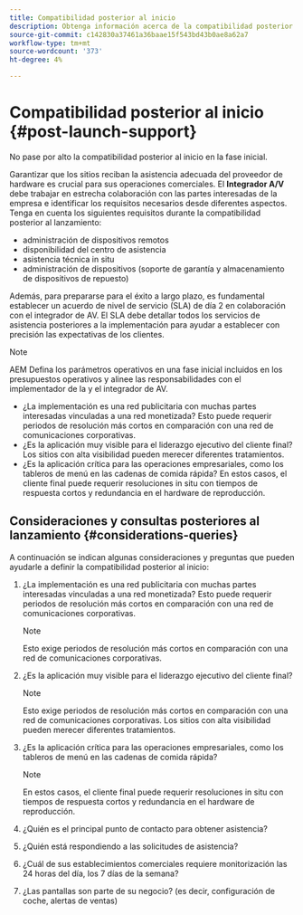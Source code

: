 ```yaml
---
title: Compatibilidad posterior al inicio
description: Obtenga información acerca de la compatibilidad posterior al inicio con AEM Screens en la Guía de prácticas recomendadas.
source-git-commit: c142830a37461a36baae15f543bd43b0ae8a62a7
workflow-type: tm+mt
source-wordcount: '373'
ht-degree: 4%

---
```



# Compatibilidad posterior al inicio {#post-launch-support}


No pase por alto la compatibilidad posterior al inicio en la fase inicial.

Garantizar que los sitios reciban la asistencia adecuada del proveedor de hardware es crucial para sus operaciones comerciales. El **Integrador A/V** debe trabajar en estrecha colaboración con las partes interesadas de la empresa e identificar los requisitos necesarios desde diferentes aspectos.
Tenga en cuenta los siguientes requisitos durante la compatibilidad posterior al lanzamiento:

* administración de dispositivos remotos
* disponibilidad del centro de asistencia
* asistencia técnica in situ
* administración de dispositivos (soporte de garantía y almacenamiento de dispositivos de repuesto)

Además, para prepararse para el éxito a largo plazo, es fundamental establecer un acuerdo de nivel de servicio (SLA) de día 2 en colaboración con el integrador de AV. El SLA debe detallar todos los servicios de asistencia posteriores a la implementación para ayudar a establecer con precisión las expectativas de los clientes.

>[!NOTE]
>
>AEM Defina los parámetros operativos en una fase inicial incluidos en los presupuestos operativos y alinee las responsabilidades con el implementador de la y el integrador de AV.
>
>* ¿La implementación es una red publicitaria con muchas partes interesadas vinculadas a una red monetizada? Esto puede requerir periodos de resolución más cortos en comparación con una red de comunicaciones corporativas.
>* ¿Es la aplicación muy visible para el liderazgo ejecutivo del cliente final? Los sitios con alta visibilidad pueden merecer diferentes tratamientos.
>* ¿Es la aplicación crítica para las operaciones empresariales, como los tableros de menú en las cadenas de comida rápida? En estos casos, el cliente final puede requerir resoluciones in situ con tiempos de respuesta cortos y redundancia en el hardware de reproducción.

## Consideraciones y consultas posteriores al lanzamiento {#considerations-queries}

A continuación se indican algunas consideraciones y preguntas que pueden ayudarle a definir la compatibilidad posterior al inicio:

1. ¿La implementación es una red publicitaria con muchas partes interesadas vinculadas a una red monetizada? Esto puede requerir periodos de resolución más cortos en comparación con una red de comunicaciones corporativas.
 
   >[!NOTE]
   >
   > Esto exige periodos de resolución más cortos en comparación con una red de comunicaciones corporativas.

1. ¿Es la aplicación muy visible para el liderazgo ejecutivo del cliente final?

   >[!NOTE]
   >
   > Esto exige periodos de resolución más cortos en comparación con una red de comunicaciones corporativas. Los sitios con alta visibilidad pueden merecer diferentes tratamientos.

1. ¿Es la aplicación crítica para las operaciones empresariales, como los tableros de menú en las cadenas de comida rápida?

   >[!NOTE]
   >
   > En estos casos, el cliente final puede requerir resoluciones in situ con tiempos de respuesta cortos y redundancia en el hardware de reproducción.

1. ¿Quién es el principal punto de contacto para obtener asistencia?

1. ¿Quién está respondiendo a las solicitudes de asistencia?

1. ¿Cuál de sus establecimientos comerciales requiere monitorización las 24 horas del día, los 7 días de la semana?

1. ¿Las pantallas son parte de su negocio? (es decir, configuración de coche, alertas de ventas)
